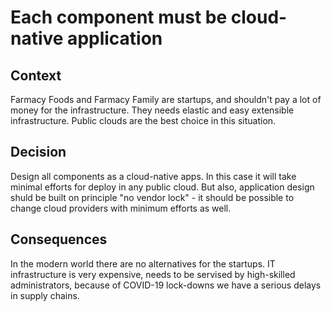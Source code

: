 # Each component must be cloud-native application

## Context
Farmacy Foods and Farmacy Family are startups, and shouldn't pay a lot of money for the infrastructure. They needs elastic and easy extensible infrastructure. Public clouds are the best choice in this situation.

## Decision
Design all components as a cloud-native apps. In this case it will take minimal efforts for deploy in any public cloud. But also, application design shuld be built on principle "no vendor lock" - it should be possible to change cloud providers with minimum efforts as well.

## Consequences
In the modern world there are no alternatives for the startups. IT infrastructure is very expensive, needs to be servised by high-skilled administrators, because of COVID-19 lock-downs we have a serious delays in supply chains.
